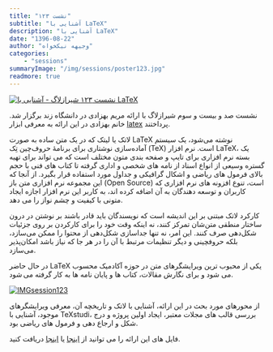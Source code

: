 ```yaml
---
title: "نشست ۱۲۳"
subtitle: "آشنایی با LaTeX"
description: "آشنایی با LaTeX"
date: "1396-08-22"
author: "وجیهه نیکخواه"
categories:
    - "sessions"
summaryImage: "/img/sessions/poster123.jpg"
readmore: true
---
```

[![نشست ۱۲۳ شیرازلاگ - آشنایی با LaTeX](/img/sessions/poster123.jpg)](/img/sessions/poster123.jpg)

نشست صد و بیست و سوم شیرازلاگ با ارائه مریم بهزادی در دانشگاه زند برگزار شد. خانم بهزادی در این ارائه به معرفی ابزار [latex](https://www.latex-project.org/) پرداختند. 

لاتک یا لیتک که در یک متن ساده به صورت LaTeX نوشته می‌شود، یک سیستم آماده‌سازی نوشتاری برای برنامهٔ حروف‌چین تِک (TeX) است.  نرم افزار LaTeX، یک بسته نرم افزاری برای تایپ و صفحه بندی متون مختلف است که می تواند برای تهیه گستره وسیعی از انواع اسناد از نامه های شخصی و اداری گرفته تا کتاب های فنی با حجم بالای فرمول های ریاضی و اشکال گرافیکی و جداول مورد استفاده قرار بگیرد. از آنجا که این مجموعه نرم افزاری متن باز (Open Source) است، تنوع افزونه های نرم افزاری که کاربران و توسعه دهندگان به آن اضافه کرده اند، به کاربر این نرم افزار اجازه ایجاد متونی با کیفیت و چشم نواز را می دهد.

کارکرد لاتک مبتنی بر این اندیشه است که نویسندگان باید قادر باشند بر نوشتن در درون ساختار منطقی متن‌شان تمرکز کنند، نه اینکه وقت خود را برای کارکردن بر روی جزئیات شکل‌دهی صرف کنند. این امر، نه تنها جداسازی شکل‌دهی از محتوا را ممکن می‌سازد، بلکه حروفچینی و دیگر تنظیمات مرتبط با آن را در هر جا که نیاز باشد امکان‌پذیر می‌سازد.

در حال حاضر LaTeX یکی از محبوب ترین ویرایشگرهای متن در حوزه آکادمیک محسوب می شود و برای نگارش مقالات، کتاب ها و پایان نامه ها به کار گرفته می شود.

[![IMGsession123](/img/IMGsession123_1.jpg)](/img/IMGsession123_1.jpg)


از محورهای مورد بحث در این ارائه، آشنایی با لاتک و تاریخچه آن، معرفی ویرایشگرهای موجود، آشنایی با TeXstudi، بررسی قالب های مجلات معتبر، ایجاد اولین پروژه و درج شکل و ارجاع دهی و فرمول های ریاضی بود.

فایل های این ارائه را می توانید از [اینجا](https://framagit.org/shirazlug/resources/tree/master/presentations/session_123)
یا [اینجا](https://www.slideshare.net/ShirazLUG/shirazlug-s123-latex) دریافت کنید.
